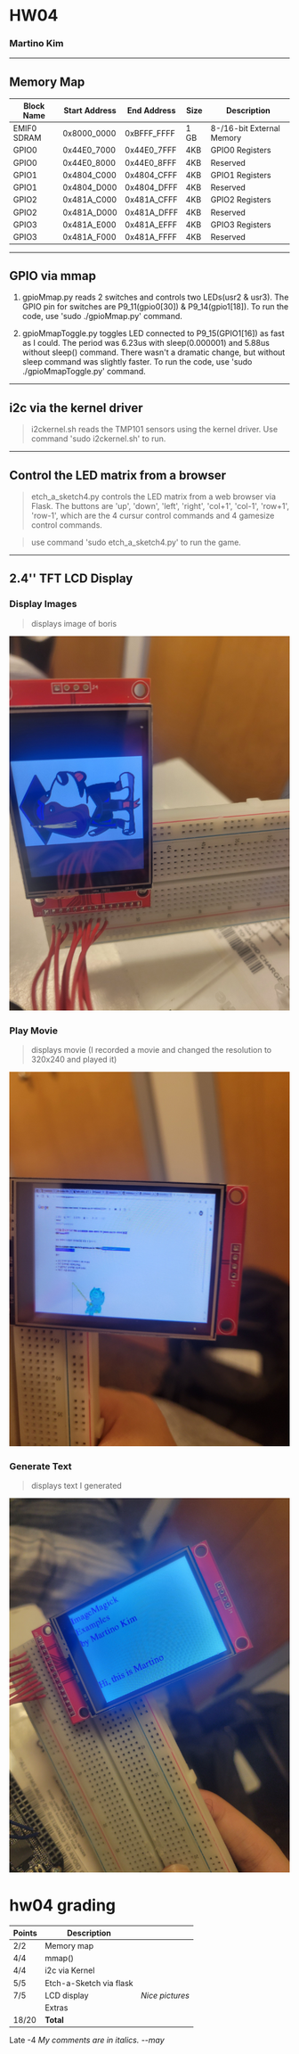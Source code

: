 # HW04
### Martino Kim

---

## Memory Map

| Block Name | Start Address | End Address | Size | Description |
|------|---------------|-------------|------|-------------|
| EMIF0 SDRAM | 0x8000_0000 | 0xBFFF_FFFF | 1 GB | 8-/16-bit External Memory |
| GPIO0 | 0x44E0_7000 | 0x44E0_7FFF | 4KB | GPIO0 Registers |
| GPIO0 | 0x44E0_8000 | 0x44E0_8FFF | 4KB | Reserved |
| GPIO1 | 0x4804_C000 | 0x4804_CFFF | 4KB | GPIO1 Registers |
| GPIO1 | 0x4804_D000 | 0x4804_DFFF | 4KB | Reserved |
| GPIO2 | 0x481A_C000 | 0x481A_CFFF | 4KB | GPIO2 Registers |
| GPIO2 | 0x481A_D000 | 0x481A_DFFF | 4KB | Reserved |
| GPIO3 | 0x481A_E000 | 0x481A_EFFF | 4KB | GPIO3 Registers |
| GPIO3 | 0x481A_F000 | 0x481A_FFFF | 4KB | Reserved |


---

## GPIO via mmap

1. gpioMmap.py reads 2 switches and controls two LEDs(usr2 & usr3). The GPIO pin for switches are P9_11(gpio0[30]) & P9_14(gpio1[18]). To run the code, use 'sudo ./gpioMmap.py' command.

2. gpioMmapToggle.py toggles LED connected to P9_15(GPIO1[16]) as fast as I could. The period was 6.23us with sleep(0.000001) and 5.88us without sleep() command. There wasn't a dramatic change, but without sleep command was slightly faster. To run the code, use 'sudo ./gpioMmapToggle.py' command.

---

## i2c via the kernel driver

> i2ckernel.sh reads the TMP101 sensors using the kernel driver. Use command 'sudo i2ckernel.sh' to run.

---

## Control the LED matrix from a browser

> etch_a_sketch4.py controls the LED matrix from a web browser via Flask. The buttons are 'up', 'down', 'left', 'right', 'col+1', 'col-1', 'row+1', 'row-1', which are the 4 cursur control commands and 4 gamesize control commands.

> use command 'sudo etch_a_sketch4.py' to run the game.

---

## 2.4'' TFT LCD Display

### Display Images

> displays image of boris

![boris](./screenCaptures/borisCapture.jpg)

### 

### Play Movie

> displays movie (I recorded a movie and changed the resolution to 320x240 and played it)

![movie](./screenCaptures/movieCapture.jpg)

### Generate Text

> displays text I generated

![text](./screenCaptures/imageMagick.jpg)

# hw04 grading

| Points      | Description | |
| ----------- | ----------- | - |
|  2/2 | Memory map 
|  4/4 | mmap()
|  4/4 | i2c via Kernel
|  5/5 | Etch-a-Sketch via flask
|  7/5 | LCD display | *Nice pictures*
|      | Extras
| 18/20 | **Total**
Late -4
*My comments are in italics. --may*

